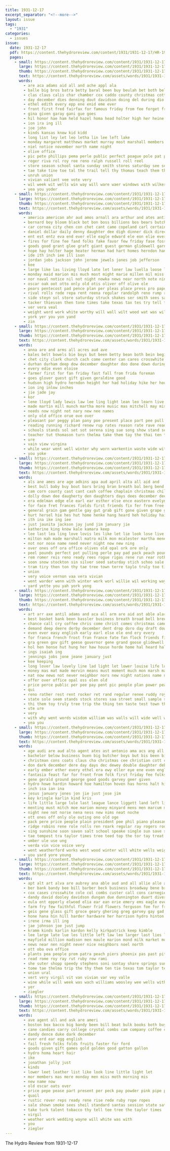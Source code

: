 ```yaml
---
title: 1931-12-17
excerpt_separator: "<!--more-->"
layout: issue
tags:
  - "1931"
categories:
  - issues
issue:
  date: 1931-12-17
  pdf: https://content.thehydroreview.com/content/1931/1931-12-17/HR-1931-12-17.pdf
  pages:
    - small: https://content.thehydroreview.com/content/1931/1931-12-17/small/HR-1931-12-17-01.jpg
      large: https://content.thehydroreview.com/content/1931/1931-12-17/large/HR-1931-12-17-01.jpg
      thumb: https://content.thehydroreview.com/content/1931/1931-12-17/thumbnails/HR-1931-12-17-01.jpg
      text: https://content.thehydroreview.com/assets/words/1931/1931-12-17/HR-1931-12-17-01.txt
      words:
        - are aca adams aid all and ache appl ala
        - balle big bros batra betty baral been buy beulah bet both belle ball bie but
        - clas claus calis char chamber cox caddo county christmas cotton colony comes city candy charity cash case churches cin class chee
        - day december dies denning dout davidson doing del during dio
        - ethel edith every epp ene enid eme ever
        - front first fred fairfax for famous friday from fee forget frank
        - gina given garay gani gue goes
        - hil honor hae ham held hazel homa head holter high her heine horn hardware hydro hink heed holiday hen
        - ion ira ing ill
        - joe john
        - kinds kansas know kid kidd
        - long list ley let leo letha lin lee left lake
        - monday margaret matthews market murray most marshall members mon march miss money mis matter mal mol
        - niel notice november north name night
        - olive office
        - pic pete phillips pema perle public perfect poague pole pat pick pro place person popo
        - reger riva rol roy ree reno ralph russell roll reel
        - store season school santa sunday smith stores saturday see second speak show stay schools seen special
        - tae take tine toe tal the trail tell thy thomas teach them then thornton teer town tan
        - unruh union
        - vivian valiant vee vote very
        - wil week wit wells win way will ware waer windows with wilker
        - yea you yoder
    - small: https://content.thehydroreview.com/content/1931/1931-12-17/small/HR-1931-12-17-02.jpg
      large: https://content.thehydroreview.com/content/1931/1931-12-17/large/HR-1931-12-17-02.jpg
      thumb: https://content.thehydroreview.com/content/1931/1931-12-17/thumbnails/HR-1931-12-17-02.jpg
      text: https://content.thehydroreview.com/assets/words/1931/1931-12-17/HR-1931-12-17-02.txt
      words:
        - america american ahr aud amos arnall ara arthur and ates anti age anda all ard ago atti apt alle ane are
        - bernard boy bloom black bot bon boss billions bos bears butcher brown bell been bill ben bil barre bosch band baby buy boe but bolling best big back brother bring brazen burden
        - car cornea city chen con chet cant came copeland carl certain cattle congress chief count cold curry cable custer church christmas china coy cost close cotton care
        - daniel dollar daily denny daughter dee digh dinner dick director depp december dau duty dare dalke
        - ent est entz eva end ever elle eagle edward ele eon elie every ene effie
        - fires for fine fee fand folks fake favor few friday fase fosse foss fete first from filer fossett farmer free floyd fair freeze frances fellow frank
        - goods good grant glee graft giant guest german glidewell garner going
        - hope hay holter hage heater herman had hart homes herndon hand has home hesser harris holding henry hydro high hatfield hert hon hast hanlin her
        - ide ith inch iee ill ison
        - jordan jobs jackson john jerome jewels jones job jefferson
        - kee
        - large like las living lloyd late let loner law luella loose lillian little last lass lain lou ling long ler lower lynn
        - monday maid marion mis much most might marie millen mil miss miller merz mith money more man moree mcalester many mami mellon mighty may mound miner miles mclean
        - nor naval notice nil not night nowka news near north note nine niece new
        - oscar oak oot otto only old otis oliver off olive ole
        - pears pentecost pad pence plan per pleas place press pro paper phipps paul pean priday pase pete pere poke present pie people pers pay payer pepe peel pass pat point poor
        - rival rolls rede repa rent reena regular randolph reno rump reel reber rum red ready room raak ree reasons
        - side steyn sol store saturday struck shakes ser smith sees said switzer sell stockton saw sheffer schools sitter sam son set sil spies sylvester saar special snape standard starry stuck seek sale stand state sun sister service shed school stock santer sunday sen see
        - tacker thiessen then tone times take texas tax tes try tell ted tennessee the tey too them thelma thomas ties tammany tie tears talis thies test than
        - ver vera veal
        - weight word work white worthy will wall wilt wood wat was williams wilson weather wind with war want west weatherford well week ware writer way willman
        - york yer you yon yand
        - zin
    - small: https://content.thehydroreview.com/content/1931/1931-12-17/small/HR-1931-12-17-03.jpg
      large: https://content.thehydroreview.com/content/1931/1931-12-17/large/HR-1931-12-17-03.jpg
      thumb: https://content.thehydroreview.com/content/1931/1931-12-17/thumbnails/HR-1931-12-17-03.jpg
      text: https://content.thehydroreview.com/assets/words/1931/1931-12-17/HR-1931-12-17-03.txt
      words:
        - anna are and arms all acres aud ave
        - bales belt bowels bie boys but been betty bean both bein begin break breath
        - chet city clark church cach come center can cares crosswhite cotton cord common cause close cheek chance call chelf clarence cost conser
        - durhan durham deep dow december daughter doo done down during drag ded
        - every edie even eloise
        - farmer first for fan friday fast fall from frida foreman
        - goes glover guest gift given geraldine good
        - hudson high hydro herndon height hor had holiday hike her house heen him
        - ion ing inlow inches
        - jie jade jay
        - kor
        - lene lloyd lady lewis law lee ling light lean leo learn live little line lat less long let lover land
        - made martin mill munch martha more music mas mitchell may missouri man most mike
        - needs now night not nary new nee names
        - only old office orue ove over
        - pleasant par peggy plan pany poe present place part pee pull past pleas pastor paper
        - reading running richard renew rup rates reason rate rave ready rey
        - schools stands sol set sot serena sing sue song show stand see side she shoulders start stuff suit saint sac sunday season schroder say such shell santa send
        - teacher tut thomason turn thelma take them tay the thai ten thi truly terr thomas thet then tittle terrace times than tine try
        - ure
        - vain view virgina
        - while wear went well winter why worn warkentin waste wide with work william weatherford will was wanda
        - you yoke
    - small: https://content.thehydroreview.com/content/1931/1931-12-17/small/HR-1931-12-17-04.jpg
      large: https://content.thehydroreview.com/content/1931/1931-12-17/large/HR-1931-12-17-04.jpg
      thumb: https://content.thehydroreview.com/content/1931/1931-12-17/thumbnails/HR-1931-12-17-04.jpg
      text: https://content.thehydroreview.com/assets/words/1931/1931-12-17/HR-1931-12-17-04.txt
      words:
        - als ane ames are age adkins apa aud april alta all aid and
        - best bull baby buy bout bars bring bran breath bal berg bend box bassler boys bliss bryson born beda bland brother but bay big bell boschert bulk been bah
        - cam corn county cast cant cash coffee chaplain christmas child cays childs can chittenden cost craig close counter cake car cua claus came come church christ
        - dolly down dee daugherty den daughters days dees december deel doris don dinner dey day delma ditmore dace
        - era edelman edge ele earl ear esther else ence eastern evelyn eme end egg
        - for face fret frances fields first friends fix fer from free frost fost fier forget
        - general grain gam gentle gay gut grab gift gone given grape george garr goose gat getting glass
        - hurt hersel hie hes hut home henke hang heard heh holiday hai hour hydro had hudson hey her hag high hing hooks honor him
        - ith ina ike ing iee
        - just jaunita jackson jay jund jim january jie
        - katherine king know kale kamara keep
        - lee last lea ling love lovis les like let lie look lose live lae later less liam loo luck lent late las life left lena little list laundry
        - milton mah made marshall matro milk mon mcalester martha mene meme mccool monday more meal montana mince most mag mash masters miss mee mill may mings mow many moment mone
        - not nor nose name need never night now new ning
        - over ones off ora office olives old opal ork ore only
        - peel pounds perfect pot pulling perle pay pad pack peach pound peart pops patron present peter price pein pore pere paper pili pine pull pencil peck porting pepe patro per pleasant polly pitzer paige peer pure pelt pane
        - rem romer reis reno ready rees rogue rigas rene run rear roth ree renee rate reese ruth rede
        - soon snow stockton sin silver seed saturday stich schoo sale seer stroke santa sack september sheer store smile ser santas sours samp session said soap soe sunday strong school stange see sian sae star sister south saw shorts stock special shoot send she
        - tram tiry then ton thy tae tree town terre taylo truly too tin them tina tal tie tears tue tron thing tay the tena tep tees trim than times tho
        - union
        - very voice vernon vaa vera vivian
        - went warder wenn with winter work worl willie wil working way wharton week ward will wit worthy was wen want wat
        - yard yette you yah york yong
    - small: https://content.thehydroreview.com/content/1931/1931-12-17/small/HR-1931-12-17-05.jpg
      large: https://content.thehydroreview.com/content/1931/1931-12-17/large/HR-1931-12-17-05.jpg
      thumb: https://content.thehydroreview.com/content/1931/1931-12-17/thumbnails/HR-1931-12-17-05.jpg
      text: https://content.thehydroreview.com/assets/words/1931/1931-12-17/HR-1931-12-17-05.txt
      words:
        - art arr axe antil adams and aca all arm are aid ast able alar
        - best basket bank been bassler business breath broad bell breed bee back body bend but blind bills bring buy both
        - chance call cry coffee chris come christ comes christmas came cedar cases course congress clinton carrera cate con close city claus child cost corner cash church can court comfort chittenden company check clerk cousin
        - demand deep deere derby december dent drop doro day draft down ded dungan delma dec doubt duffie door
        - even ever easy english early earl else ele end ery every
        - for franca french frost fran france fate fan flock friends finer fruit forget favors floor fearing fant friend from forest first
        - gra green gov gift geese governor gene grand goose glidewell given gone getting good
        - hol hen honse hut hung her haw house horde home hal heard halt held has him how hydro hee hands had half
        - ings isaiah ing
        - jennings jobs jone jeane january just
        - kee keeping
        - long lover law lovely line lad light let lower louise life loss luther large lor larger liv los lozen low loose lights like lask
        - money mas mat made mervin means must moment much mon marsh many may men martin more mania market mantle magazine main mail mission mur mighty mount million most
        - nat now news not never neighbor nors new night nations name nation nor neighbors nee noe note nims names
        - offer over office opal oss olen old
        - price perce public per pee pay pent pic people plan power peace pere powers pete plank place pack polit pounds philip part police pass pie pos president pretty
        - qui
        - reno rather rest rent rocker ret rand regular renee ruddy royal room ran rot rede ree rival rush
        - state sole seem stands stock stores saa street small sample ser show smalt store stockton station send selling still sermon such slight super strain sell seow side sat states stand she sunday sun see santa spruce samuel sem southern sum season sible stairs share seen sam
        - thi them toy truly tree trip the thing ten taste test town then trial than touch take top table thar toulouse teal tures tittle toward tak trees texas tea too trom
        - ute ure
        - very
        - with why went words wisdom william was walls will wide well weatherford world wears wait weeks waterbury welcome wilson walt worker way want walk
        - yea you
    - small: https://content.thehydroreview.com/content/1931/1931-12-17/small/HR-1931-12-17-06.jpg
      large: https://content.thehydroreview.com/content/1931/1931-12-17/large/HR-1931-12-17-06.jpg
      thumb: https://content.thehydroreview.com/content/1931/1931-12-17/thumbnails/HR-1931-12-17-06.jpg
      text: https://content.thehydroreview.com/assets/words/1931/1931-12-17/HR-1931-12-17-06.txt
      words:
        - age audi are aud alto agent ates ast antonio ama acs ang all ani ary ann amy alfred anil and alert ane
        - bachelor below business buen big butcher boys but bis been bible bryan braly bros besa bow bee baba bana bethel baker brother butter blue buy bile better bie
        - christman cons coats claus cha christmas cee christian cott clement coven carnegie close city claude carney coe cooper carey cedar cotton came cinnamon clinton chale caller chain caddo canada cream corn christin candy cach cantor church cox
        - don dark december dere day days dec dewey double daughter debate dockery demers del
        - early ember ether every ethel era ewy eller eye ene even england ent
        - fantasia feast far for front from folk first friday fee folks forget few fast friends frank fail fern
        - gene gerald ground george good goods garvey geer given
        - hydro howe hardin howard hoe hamilton hoven has horns halt high hen hansen hell home her holiday had horn hil heres house hoa half hugh
        - inch isa ian ina
        - jesus january jones jon jie just jose jim
        - key kringle karlin kind kris
        - life little large lule last league lance liggett land left live labor light
        - menting must mitch moe marion money minyard mens men marcum man magazine mille mil mon mill maud mitchell mass merly model middle marjorie mein meme mere mise much maan merle may miller monday mission
        - night nee not norse nena ness new nims neat noche
        - ott ones off only ole outing ono old oge
        - pack pere price people plain president poe phil piano pleasant pepe part peace pure payne pie pair pastor proud pieper pitzer pastores per pies
        - ridge robins rene role rolls ren roark regular ray rogers room reel russell record res rhoads real rowland reymond roy renee
        - sing sunshine soon savon salt school speake single sun save schools sale sant sung son strong states standard service sean state size suits seles such supper six san sia sermon smith swan sleigh santa say shanks saco simmons sin spain special stores sek side sunday
        - tae tempest tra taylor times tree teed top the tor tay treat thomason tar triplett tome tee tain thelma thomson tex toman try tickel town take tate topic
        - umber ule use ung
        - verda vin vice voice very
        - went weatherford works west wood winter will white wells weight was wil wan while weeks week wild wife with wise won wees world
        - you yard yore young
    - small: https://content.thehydroreview.com/content/1931/1931-12-17/small/HR-1931-12-17-07.jpg
      large: https://content.thehydroreview.com/content/1931/1931-12-17/large/HR-1931-12-17-07.jpg
      thumb: https://content.thehydroreview.com/content/1931/1931-12-17/thumbnails/HR-1931-12-17-07.jpg
      text: https://content.thehydroreview.com/assets/words/1931/1931-12-17/HR-1931-12-17-07.txt
      words:
        - apt alt art alva are aubrey ana able aud and all allie alle aim aber ata arkansas
        - ber bank bandy bee bill barber beck business broadway bene bryan bobby brummet bethel blum boyles brother blaine brothers
        - cox cases crosswhite cole col combs custer call cons carnegie carman city corn christmas comes cal cruzan clara cape cartwright candies clear charles case church caddo coton come can
        - dandy david dooley davidson dungan due dunnington duart diver doke dewey daughter duras day dinner days
        - eula ent epperly elwood elia ear ean erie emery ems eagle every emerson edgar end
        - farm fry few faithful flower frid flowers ferguson foe for friday frank far fang fed fine francisco frais fer
        - geis gene glass gift groce geary ghering greg garvey gay gad gregg gladfelter given gordon green gena good
        - hone hana hin hill harder hardware her harrison hydro hinton hon home hair haul heft half hour helt held holter
        - irene irma ill ing
        - jae johnson joe just jump
        - kramm kinds karlin kardon kelly kirkpatrick keep kimble
        - lee large late lue les little left law leo larger last lies line low lela
        - mayfield million madison men maule marion mond milk market monday much mise mur martin mire mitchell melvin must mound miller mey malay miss
        - news near nen night never nice neighbors noel north
        - ott oba ova office
        - plants pea people prem patra peach piers phoenix pas past pitzer phon pretty pickles
        - read rome roy ray rut ruby row rami
        - she suter shopp speedy stephens soni sontay share springs sunday spain simpson school sey son sun sells sia scot saturday san seo side sis smith sugar soo style swift sweet sickles seat shelton sam seems sullens soon sad see sherrill standard silas steen special sic stary store staples
        - tome tae thelma trip the thy them ten tie texas tom taylor tek
        - union ural
        - vert very virgil vit van vivian var vey valle
        - wine while will week was wach williams woosley wee wells with weatherford wool white wood wright wish wife weight wilm weathers
        - yer
        - ziegler
    - small: https://content.thehydroreview.com/content/1931/1931-12-17/small/HR-1931-12-17-08.jpg
      large: https://content.thehydroreview.com/content/1931/1931-12-17/large/HR-1931-12-17-08.jpg
      thumb: https://content.thehydroreview.com/content/1931/1931-12-17/thumbnails/HR-1931-12-17-08.jpg
      text: https://content.thehydroreview.com/assets/words/1931/1931-12-17/HR-1931-12-17-08.txt
      words:
        - ave agent all and ask are ameri
        - boston box bacco big bandy been bill beat bulk books both buy bel bring batter black bal
        - cane candies carry college crystal combs cam company coffee city cloud coll county cream call caddo cost can con christmas cases
        - dandy dence duke dark december
        - ever erd ear egg english
        - fail fresh folks folds fruits faster for ford
        - goods given gift games gold golden good gatton gallon
        - hydro homa heart hair
        - ike
        - jonathan jolly just
        - kinds
        - lower leet leather list like look line little light let
        - mor members mas mere monday men miss moth morning mis
        - new name now
        - old oscar oats over
        - price pepe pease part present per peck pay powder pink pipe pepper paper
        - quail
        - rustic rover reps ready rene rise rede ruby rope ropes
        - sale shown smoke sees sheil standard santas session state saturday show serre secret seals santa sugar see stands sack saget
        - take turk talent tobacco thy tell tee tree the taylor times
        - virgil
        - weather work wedding wayne will white was with
        - you
        - ziegler
---
```


The Hydro Review from 1931-12-17

<!--more-->

